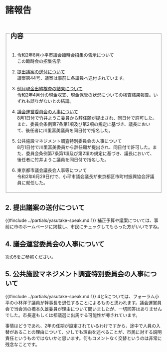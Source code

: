 # 諸報告

<fieldset class="nittei">
  <legend>
    <h2> 内容 </h2>
  </legend>

1. 令和2年8月小平市議会臨時会招集の告示について  
この臨時会の招集告示

1. [提出議案の送付について](#2-提出議案の送付について)  
議案第44号、議案は事前に各議員へ送付されています。

1. [例月現金出納検査の結果について](./reigetu-04.md)  
令和2年4月分の現金収支、現金保管の状況についての検査結果報告。いずれも誤りがないとの結論。

1. [議会運営委員会の人事について](#4-議会運営委員会の人事について)  
8月1日付で竹井ようこ委員から辞任願が提出され、同日付で許可した。また、委員会条例第7条第1項及び第2項の規定に基づき、議長において、後任者に川里富美議員を同日付で指名した。

1. 公共施設マネジメント調査特別委員会の人事について  
8月1日付で川里富美委員から辞任願が提出され、同日付で許可した。また、委員会条例第7条第1項及び第2項の規定に基づき、議長において、後任者に竹井ようこ議員を同日付で指名した。

1. 東京都市議会議長会人事等について  
令和2年6月29日付で、小平市議会議長が東京都区市町村振興協会評議員に就任した。

</fieldset>

## 2. 提出議案の送付について  
{{#include ../partials/yasutake-speak.md:1}} 補正予算や議案については、事前に市のホームページに掲載し、市民にチェックしてもらった方がいいですね。

## 4. 議会運営委員会の人事について
次の5をご参照ください。
## 5. 公共施設マネジメント調査特別委員会の人事について
{{#include ../partials/yasutake-speak.md:1}} 4と5については、フォーラム小平の小林洋子議員が幹事長を退任することによるものと思われます。議会運営員会で当会派の橋本久雄委員が理由について問いましたが、一切回答はありませんでした。市長選もしくは都議選に出馬する可能性が噂されています。

事情はどうであれ、2年の任期が設定されているわけですから、途中で人員の入替があることの理由について、少しでも理由を述べることが、市民に対する説明責任というものではないかと思います。何もコメントなく交替というのは非常に残念なことです。
